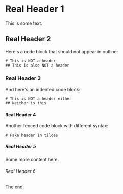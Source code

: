 # Real Header 1

This is some text.

## Real Header 2

Here's a code block that should not appear in outline:

```
# This is NOT a header
## This is also NOT a header
```

### Real Header 3

And here's an indented code block:

    # This is NOT a header either
    ## Neither is this

#### Real Header 4

Another fenced code block with different syntax:

~~~
# Fake header in tildes
~~~

##### Real Header 5

Some more content here.

###### Real Header 6

The end.
